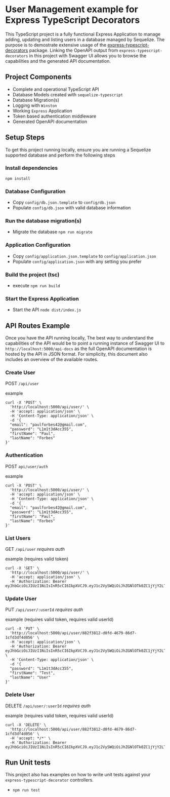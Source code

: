 # User Management example for Express TypeScript Decorators

This TypeScript project is a fully functional Express Application to manage adding, updating and listing users in a database managed by Sequelize.  The purpose is to demostrate extensive usage of the [express-typescript-decorators](https://github.com/paulforbes42/express-typescript-decorators) package.  Linking the OpenAPI output from `express-typescript-decorators` in this project with Swagger UI allows you to browse the capabilities and the generated API documentation.

## Project Components

* Complete and operational TypeScript API
* Database Models created with `sequelize-typescript`
* Database Migration(s)
* Logging with `Winston`
* Working `Express` Application
* Token based authentication middleware
* Generated OpenAPI documentation

## Setup Steps

To get this project running locally, ensure you are running a Sequelize supported database and perform the following steps

### Install dependencies

```npm install```

### Database Configuration

* Copy `config/db.json.template` to `config/db.json`
* Populate `config/db.json` with valid database information

### Run the database migration(s)

* Migrate the database `npm run migrate`

### Application Configuration

* Copy `config/application.json.template` to `config/application.json`
* Populate `config/application.json` with any setting you prefer

### Build the project (tsc)

* execute `npm run build`

### Start the Express Application

* Start the API `node dist/index.js`

## API Routes Example

Once you have the API running locally, The best way to understand the capabilities of the API would be to point a running instance of Swagger UI to `http://localhost:5000/api-docs` as the full OpenAPI documentation is hosted by the API in JSON format.  For simplicity, this document also includes an overview of the available routes.

### Create User

POST `/api/user`

example
```
curl -X 'POST' \
  'http://localhost:5000/api/user/' \
  -H 'accept: application/json' \
  -H 'Content-Type: application/json' \
  -d '{
  "email": "paulforbes42@gmail.com",
  "password": "L1m1t3dAcc355",
  "firstName": "Paul",
  "lastName": "Forbes"
}'
```

### Authentication

POST `api/user/auth`

example
```
curl -X 'POST' \
  'http://localhost:5000/api/user/' \
  -H 'accept: application/json' \
  -H 'Content-Type: application/json' \
  -d '{
  "email": "paulforbes42@gmail.com",
  "password": "L1m1t3dAcc355",
  "firstName": "Paul",
  "lastName": "Forbes"
}'
```

### List Users

GET `/api/user` *requires auth*

example (requires valid token)
```
curl -X 'GET' \
  'http://localhost:5000/api/user/' \
  -H 'accept: application/json' \
  -H 'Authorization: Bearer eyJhbGciOiJIUzI1NiIsInR5cCI6IkpXVCJ9.eyJ1c2VySWQiOiJhZGNlOTk0ZC1jYjY2LTRhMGYtODAzYS0yODU4MDk3NmViZTMiLCJpYXQiOjE2NjE5MjU5MTQsImV4cCI6MTY2MjAxMjMxNH0.7WXdPw06gFZu1QoPFj00pF7wrZ6_FokXSVQvU_4lpZ8'
```

### Update User

PUT `/api/user/:userId` *requires auth*

example (requires valid token, requires valid userId)
```
curl -X 'PUT' \
  'http://localhost:5000/api/user/882f3812-d0fd-4679-86d7-1cfd3df4d056' \
  -H 'accept: application/json' \
  -H 'Authorization: Bearer eyJhbGciOiJIUzI1NiIsInR5cCI6IkpXVCJ9.eyJ1c2VySWQiOiJhZGNlOTk0ZC1jYjY2LTRhMGYtODAzYS0yODU4MDk3NmViZTMiLCJpYXQiOjE2NjE5MjU5MTQsImV4cCI6MTY2MjAxMjMxNH0.7WXdPw06gFZu1QoPFj00pF7wrZ6_FokXSVQvU_4lpZ8' \
  -H 'Content-Type: application/json' \
  -d '{
  "password": "L1m1t3dAcc355",
  "firstName": "Test",
  "lastName": "User"
}'
```

### Delete User

DELETE `/api/user/:userId` *requires auth*

example (requires valid token, requires valid userId)
```
curl -X 'DELETE' \
  'http://localhost:5000/api/user/882f3812-d0fd-4679-86d7-1cfd3df4d056' \
  -H 'accept: */*' \
  -H 'Authorization: Bearer eyJhbGciOiJIUzI1NiIsInR5cCI6IkpXVCJ9.eyJ1c2VySWQiOiJhZGNlOTk0ZC1jYjY2LTRhMGYtODAzYS0yODU4MDk3NmViZTMiLCJpYXQiOjE2NjE5MjU5MTQsImV4cCI6MTY2MjAxMjMxNH0.7WXdPw06gFZu1QoPFj00pF7wrZ6_FokXSVQvU_4lpZ8'
```

## Run Unit tests

This project also has examples on how to write unit tests against your `express-typescript-decorator` controllers.

* `npm run test`
